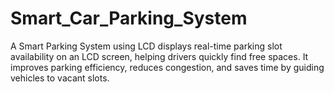 # Smart_Car_Parking_System
A Smart Parking System using LCD displays real-time parking slot availability on an LCD screen, helping drivers quickly find free spaces. It improves parking efficiency, reduces congestion, and saves time by guiding vehicles to vacant slots.
